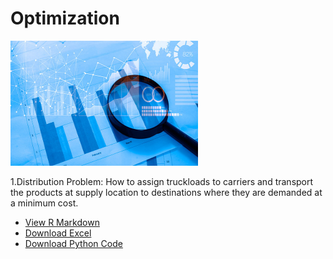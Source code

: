 
# Optimization

<img src="/optimization/github2.jpg" width="300" height="200" class="img-responsive" alt=""> 

1.Distribution Problem: 
How to assign truckloads to carriers and transport the products at supply location to destinations where they are demanded at a minimum cost.
  - [View R Markdown](Jiang-WestVaco_Presentation.html)
  - [Download Excel](Jiang-WestVaco.xlsx)
  - [Download Python Code](Jiang-WestVaco_Presentation.ipynb)


